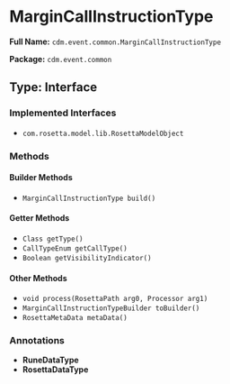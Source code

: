 # MarginCallInstructionType

**Full Name:** `cdm.event.common.MarginCallInstructionType`

**Package:** `cdm.event.common`

## Type: Interface

### Implemented Interfaces

- `com.rosetta.model.lib.RosettaModelObject`

### Methods

#### Builder Methods

- `MarginCallInstructionType build()`

#### Getter Methods

- `Class getType()`
- `CallTypeEnum getCallType()`
- `Boolean getVisibilityIndicator()`

#### Other Methods

- `void process(RosettaPath arg0, Processor arg1)`
- `MarginCallInstructionTypeBuilder toBuilder()`
- `RosettaMetaData metaData()`

### Annotations

- **RuneDataType**
- **RosettaDataType**


